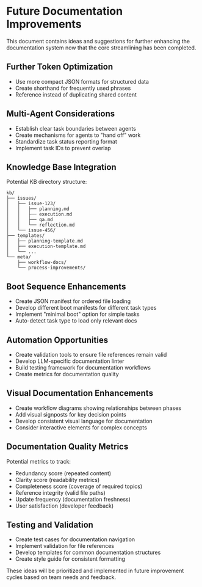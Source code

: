 # Future Documentation Improvements

This document contains ideas and suggestions for further enhancing the documentation system now that the core streamlining has been completed.

## Further Token Optimization

- Use more compact JSON formats for structured data
- Create shorthand for frequently used phrases
- Reference instead of duplicating shared content

## Multi-Agent Considerations

- Establish clear task boundaries between agents
- Create mechanisms for agents to "hand off" work
- Standardize task status reporting format
- Implement task IDs to prevent overlap

## Knowledge Base Integration

Potential KB directory structure:
```
kb/
├── issues/
│   ├── issue-123/
│   │   ├── planning.md
│   │   ├── execution.md
│   │   ├── qa.md
│   │   └── reflection.md
│   └── issue-456/
├── templates/
│   ├── planning-template.md
│   ├── execution-template.md
│   └── ...
└── meta/
    ├── workflow-docs/
    └── process-improvements/
```

## Boot Sequence Enhancements

- Create JSON manifest for ordered file loading
- Develop different boot manifests for different task types
- Implement "minimal boot" option for simple tasks
- Auto-detect task type to load only relevant docs

## Automation Opportunities

- Create validation tools to ensure file references remain valid
- Develop LLM-specific documentation linter
- Build testing framework for documentation workflows
- Create metrics for documentation quality

## Visual Documentation Enhancements

- Create workflow diagrams showing relationships between phases
- Add visual signposts for key decision points
- Develop consistent visual language for documentation
- Consider interactive elements for complex concepts

## Documentation Quality Metrics

Potential metrics to track:
- Redundancy score (repeated content)
- Clarity score (readability metrics)
- Completeness score (coverage of required topics)
- Reference integrity (valid file paths)
- Update frequency (documentation freshness)
- User satisfaction (developer feedback)

## Testing and Validation

- Create test cases for documentation navigation
- Implement validation for file references
- Develop templates for common documentation structures
- Create style guide for consistent formatting

These ideas will be prioritized and implemented in future improvement cycles based on team needs and feedback.